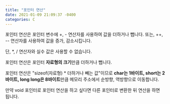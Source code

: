 ```yaml
---
title: "포인터 연산"
date: 2021-01-09 21:09:37 -0400
categories: C
---
```



포인터 연산은 포인터 변수에 +, - 연산자를 사용하여 값을 더하거나 뺍니다. 또는, ++, -- 연산자를 사용하여 값을 증가, 감소시킵니다.  
  
단, *, / 연산자와 실수 값은 사용할 수 없습니다.  

포인터 연산은 포인터 **자료형의 크기**만큼 더하거나 뺍니다.  
  
포인터 연산은 "sizeof(자료형) * 더하거나 빼는 값"이므로 **char는 1바이트, short는 2바이트, long long은 8바이트**만큼 메모리 주소에서 순방향, 역방향으로 이동합니다.  
  
만약 void 포인터로 포인터 연산을 하고 싶다면 다른 포인터로 변환한 뒤 연산을 하면 됩니다.  
